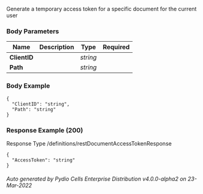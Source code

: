 






 
Generate a temporary access token for a specific document for the current user  


### Body Parameters

Name | Description | Type | Required
---|---|---|---
**ClientID** |  | _string_ |   
**Path** |  | _string_ |   


### Body Example
```
{
  "ClientID": "string",
  "Path": "string"
}
```






### Response Example (200)
Response Type /definitions/restDocumentAccessTokenResponse

```
{
  "AccessToken": "string"
}
```




###### Auto generated by Pydio Cells Enterprise Distribution v4.0.0-alpha2 on 23-Mar-2022
